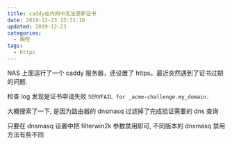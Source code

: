 ```yaml
---
title: caddy在内网中无法更新证书
date: 2019-12-23 15:31:10
updated: 2019-12-23
categories:
  - 编程
tags:
  - https
---
```


NAS 上面运行了一个 caddy 服务器，还设置了 https。最近突然遇到了证书过期的问题.

检查 log 发现是证书申请失败 `SERVFAIL for _acme-challenge.my_domain.`

大概搜索了一下, 是因为路由器的 dnsmasq 过滤掉了完成验证需要的 dns 查询

只要在 dnsmasq 设置中把 filterwin2k 参数禁用即可, 不同版本的 dnsmasq 禁用方法有些不同
